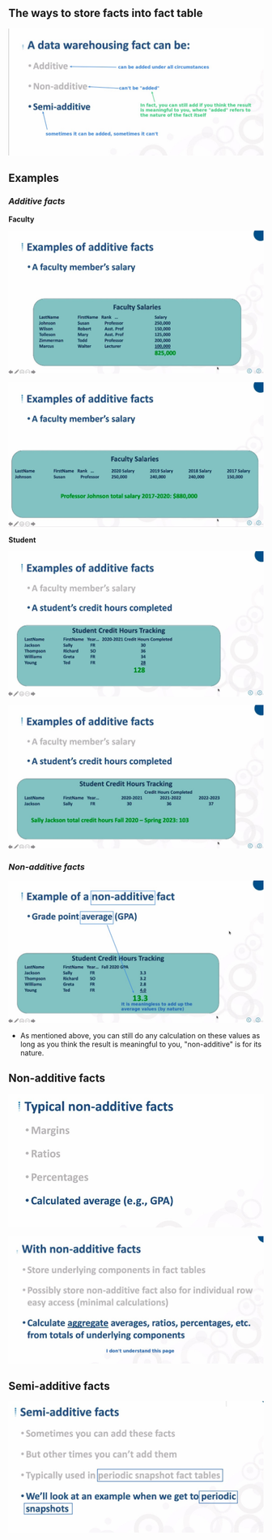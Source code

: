 ## **The ways to store facts into fact table**

![Alt fact can be](pic/01.jpg)

## **Examples**

### _Additive facts_

**Faculty**

![Alt examples of additive fact 1 faculty](pic/02.jpg)

![Alt examples of additive fact 2 faculty](pic/03.jpg)

**Student**

![Alt examples of additive fact 3 student](pic/04.jpg)

![Alt examples of additive fact 4 student](pic/05.jpg)

### _Non-additive facts_

![Alt examples of non-additive fact ](pic/06.jpg)

- As mentioned above, you can still do any calculation on these values as long as you think the result is meaningful to you, "non-additive" is for its nature.

## **Non-additive facts**

![Alt typical non-additive fact](pic/07.jpg)

![Alt with non-additive facts](pic/08.jpg)

## **Semi-additive facts**

![Alt semi-additive facts](pic/09.jpg)
